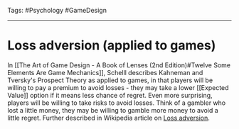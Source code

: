 Tags: #Psychology #GameDesign 

---

# Loss adversion (applied to games)
 In [[The Art of Game Design - A Book of Lenses (2nd Edition)#Twelve Some Elements Are Game Mechanics]], Schelll describes Kahneman and Tversky's Prospect Theory as applied to games, in that players will be willing to pay a premium to avoid losses - they may take a lower [[Expected Value]] option if it means less chance of regret. Even more surprising, players will be willing to take risks to avoid losses. Think of a gambler who lost a little money, they may be willing to gamble more money to avoid a little regret. Further described in Wikipedia article on [Loss adversion](https://en.wikipedia.org/wiki/Loss_aversion).